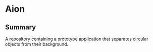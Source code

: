 # Aion

## Summary

A repository containing a prototype application that separates circular objects from their background.
